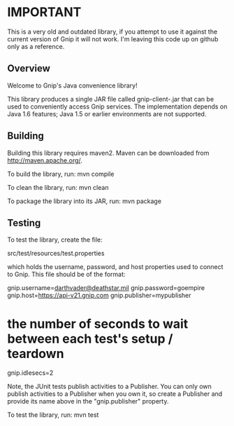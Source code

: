 # IMPORTANT

This is a very old and outdated library, if you attempt to use it against the current version of Gnip it will not work.
I'm leaving this code up on github only as a reference.

## Overview

Welcome to Gnip's Java convenience library!

This library produces a single JAR file called gnip-client-<version>.jar that can be used
to conveniently access Gnip services. The implementation depends on Java 1.6 features; Java
1.5 or earlier environments are not supported.

## Building

Building this library requires maven2. Maven can be downloaded from http://maven.apache.org/.

To build the library, run: mvn compile

To clean the library, run: mvn clean

To package the library into its JAR, run: mvn package

## Testing

To test the library, create the file:

  src/test/resources/test.properties

which holds the username, password, and host properties used to
connect to Gnip.  This file should be of the format:

gnip.username=darthvader@deathstar.mil
gnip.password=goempire
gnip.host=https://api-v21.gnip.com
gnip.publisher=mypublisher
# the number of seconds to wait between each test's setup / teardown
gnip.idlesecs=2 

Note, the JUnit tests publish activities to a Publisher.  You can only own publish
activities to a Publisher when you own it, so create a Publisher and provide its
name above in the "gnip.publisher" property.

To test the library, run: mvn test

